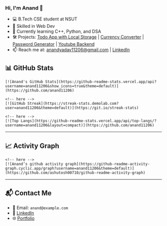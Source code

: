 ### Hi, I'm Anand 👋
- 💻 B.Tech CSE student at NSUT
- 🔧 Skilled in Web Dev
- 🌱 Currently learning C++, Python, and DSA
- 🛠️ Projects: [Todo App with Local Storage](https://to-do-context.netlify.app/) | [Currency Converter](https://convrt-currency.netlify.app/) | [Password Generator](https://generate-passwrd.netlify.app/) | [Youtube Backend](https://github.com/anand11206/Youtube-backend)
- 📫 Reach me at: anandyadav11206@gmail.com | [LinkedIn](https://www.linkedin.com/in/anand-yadav-506a5b354/)

## 📊 GitHub Stats

<!-- here -->
```
[![Anand's GitHub Stats](https://github-readme-stats.vercel.app/api?username=anand11206&show_icons=true&theme=default)](https://github.com/anand11206)

<!-- here -->
[![GitHub Streak](https://streak-stats.demolab.com?user=anand11206&theme=default)](https://git.io/streak-stats)

<!-- here -->
[![Top Langs](https://github-readme-stats.vercel.app/api/top-langs/?username=anand11206&layout=compact)](https://github.com/anand11206)
```
---

## 📈 Activity Graph
```
<!-- here -->
[![Anand’s github activity graph](https://github-readme-activity-graph.cyclic.app/graph?username=anand11206&theme=default)](https://github.com/ashutosh00710/github-readme-activity-graph)
```
---

## 📬 Contact Me

- 📧 Email: `anand@example.com`
- 💼 [LinkedIn](https://linkedin.com/in/anand-yadav-506a5b354/)
- 🌐 [Portfolio](#)
